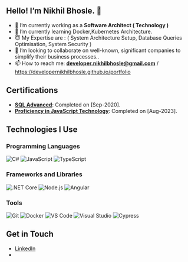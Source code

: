 ## Hello! I’m Nikhil Bhosle. 👋
- 🔭 I’m currently working as a **Software Architect ( Technology )**
- 🌱 I’m currently learning Docker,Kubernetes Architecture.
- 😇 My Expertise are : ( System Architecture Setup, Database Queries Optimisation, System Security )
- 👯 I’m looking to collaborate on well-known, significant companies to simplify their business processes..
- 📫 How to reach me: **developer.nikhilbhosle@gmail.com** / https://developernikhilbhosle.github.io/portfolio

## Certifications
- **[SQL Advanced](https://developernikhilbhosle.github.io/portfolio/images/SQL.png)**: Completed on [Sep-2020].
- **[Proficiency in JavaScript Technology](https://developernikhilbhosle.github.io/portfolio/images/JS.pdf)**: Completed on [Aug-2023].


## Technologies I Use

### Programming Languages
![C#](https://img.shields.io/badge/C%23-239120?style=flat&logo=c-sharp&logoColor=white)
![JavaScript](https://img.shields.io/badge/JavaScript-F7DF1E?style=flat&logo=javascript&logoColor=black)
![TypeScript](https://img.shields.io/badge/TypeScript-007ACC?style=flat&logo=typescript&logoColor=white)

### Frameworks and Libraries
![.NET Core](https://img.shields.io/badge/.NET_Core-512BD4?style=flat&logo=.net&logoColor=white)
![Node.js](https://img.shields.io/badge/Node.js-339933?style=flat&logo=nodedotjs&logoColor=white)
![Angular](https://img.shields.io/badge/Angular-DD0031?style=flat&logo=angular&logoColor=white)


### Tools
![Git](https://img.shields.io/badge/Git-F05032?style=flat&logo=git&logoColor=white)
![Docker](https://img.shields.io/badge/Docker-2496ED?style=flat&logo=docker&logoColor=white)
![VS Code](https://img.shields.io/badge/Visual_Studio_Code-0078D4?style=flat&logo=visual%20studio%20code&logoColor=white)
![Visual Studio](https://img.shields.io/badge/Visual_Studio-5C2D91?style=flat&logo=visual%20studio&logoColor=white)
![Cypress](https://img.shields.io/badge/Cypress-17202C?style=flat&logo=cypress&logoColor=white)


## Get in Touch
- [LinkedIn]([https://www.linkedin.com/in/nikhil-bhosle-6ab244188/])
- 

  
<!--
**DeveloperNikhilBhosle/DeveloperNikhilBhosle** is a ✨ _special_ ✨ repository because its `README.md` (this file) appears on your GitHub profile.

Here are some ideas to get you started:

- 🔭 I’m currently working on ...
- 🌱 I’m currently learning ...
- 👯 I’m looking to collaborate on ...
- 🤔 I’m looking for help with ...
- 💬 Ask me about ...
- 📫 How to reach me: ...
- 😄 Pronouns: ...
- ⚡ Fun fact: ...
-->
